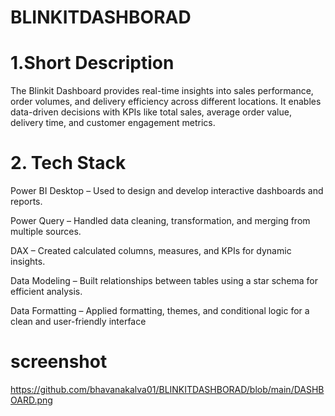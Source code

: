 # BLINKITDASHBORAD
# 1.Short Description
The Blinkit Dashboard provides real-time insights into sales performance, order volumes, and delivery efficiency across different locations. It enables data-driven decisions with KPIs like total sales, average order value, delivery time, and customer engagement metrics.
# 2. Tech Stack
Power BI Desktop – Used to design and develop interactive dashboards and reports.

Power Query – Handled data cleaning, transformation, and merging from multiple sources.

DAX – Created calculated columns, measures, and KPIs for dynamic insights.

Data Modeling – Built relationships between tables using a star schema for efficient analysis.

Data Formatting – Applied formatting, themes, and conditional logic for a clean and user-friendly interface
# screenshot 
https://github.com/bhavanakalva01/BLINKITDASHBORAD/blob/main/DASHBOARD.png
